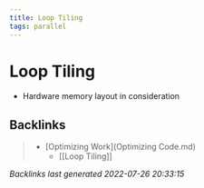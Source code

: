 ```yaml
---
title: Loop Tiling
tags: parallel
---
```


# Loop Tiling
- Hardware memory layout in consideration


































































































## Backlinks

> - [Optimizing Work](Optimizing Code.md)
>   - [[Loop Tiling]]

_Backlinks last generated 2022-07-26 20:33:15_
